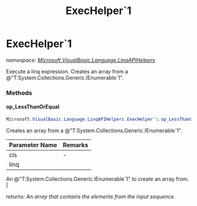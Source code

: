 ﻿---
title: ExecHelper`1
---

# ExecHelper`1
_namespace: [Microsoft.VisualBasic.Language.LinqAPIHelpers](N-Microsoft.VisualBasic.Language.LinqAPIHelpers.html)_

Execute a linq expression. Creates an array from a @"T:System.Collections.Generic.IEnumerable`1".

### Methods

#### op_LessThanOrEqual
```csharp
Microsoft.VisualBasic.Language.LinqAPIHelpers.ExecHelper`1.op_LessThanOrEqual(Microsoft.VisualBasic.Language.LinqAPIHelpers.ExecHelper{`0},System.Collections.Generic.IEnumerable{System.Collections.Generic.IEnumerable{`0}})
```
Creates an array from a @"T:System.Collections.Generic.IEnumerable`1".

|Parameter Name|Remarks|
|--------------|-------|
|cls|-|
|linq|
 An @"T:System.Collections.Generic.IEnumerable`1" to create an array from.
 |

_returns: An array that contains the elements from the input sequence._





